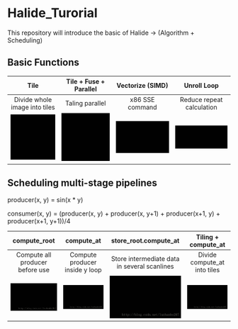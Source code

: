 # Halide_Turorial
This repository will introduce the basic of Halide -> (Algorithm + Scheduling)

## Basic Functions

Tile             |   Tile + Fuse + Parallel | Vectorize (SIMD) |  Unroll Loop
:-------------------------:|:-------------------------: |:-------------------------: |:-------------------------:
Divide whole image into tiles|  Taling parallel |   x86 SSE command |  Reduce repeat calculation
![](./figures/tile.gif?raw=true)  | ![](./figures/tile_parallel.gif?raw=true) | ![](./figures/vectorize.gif?raw=true) |  ![](./figures/unroll.gif?raw=true)


## Scheduling multi-stage pipelines

producer(x, y) = sin(x * y)

consumer(x, y) = (producer(x, y) +
                  producer(x, y+1) +
                  producer(x+1, y) +
                  producer(x+1, y+1))/4




compute_root             |   compute_at | store_root.compute_at |  Tiling + compute_at
:-------------------------:|:-------------------------: |:-------------------------: |:-------------------------:
Compute all producer before use|  Compute producer inside y loop |   Store intermediate data in several scanlines |  Divide compute_at into tiles
![](./figures/compute_root.gif?raw=true)  | ![](./figures/compute_at.gif?raw=true) | ![](./figures/root_at.gif?raw=true) |  ![](./figures/tile_at.gif?raw=true)








  
